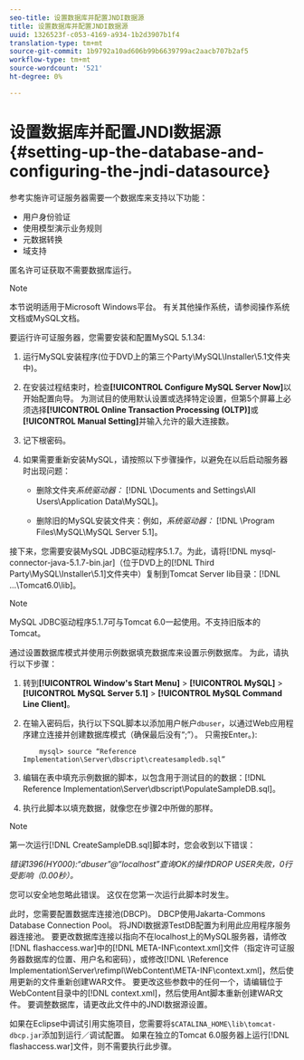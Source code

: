 ```yaml
---
seo-title: 设置数据库并配置JNDI数据源
title: 设置数据库并配置JNDI数据源
uuid: 1326523f-c053-4169-a934-1b2d3907b1f4
translation-type: tm+mt
source-git-commit: 1b9792a10ad606b99b6639799ac2aacb707b2af5
workflow-type: tm+mt
source-wordcount: '521'
ht-degree: 0%

---
```



# 设置数据库并配置JNDI数据源{#setting-up-the-database-and-configuring-the-jndi-datasource}

参考实施许可证服务器需要一个数据库来支持以下功能：

* 用户身份验证
* 使用模型演示业务规则
* 元数据转换
* 域支持

匿名许可证获取不需要数据库运行。

>[!NOTE]
>
>本节说明适用于Microsoft Windows平台。 有关其他操作系统，请参阅操作系统文档或MySQL文档。

要运行许可证服务器，您需要安装和配置MySQL 5.1.34:

1. 运行MySQL安装程序(位于DVD上的第三个Party\MySQL\Installer\5.1文件夹中)。
1. 在安装过程结束时，检查&#x200B;**[!UICONTROL Configure MySQL Server Now]**&#x200B;以开始配置向导。 为测试目的使用默认设置或选择特定设置，但第5个屏幕上必须选择&#x200B;**[!UICONTROL Online Transaction Processing (OLTP)]**&#x200B;或&#x200B;**[!UICONTROL Manual Setting]**&#x200B;并输入允许的最大连接数。

1. 记下根密码。
1. 如果需要重新安装MySQL，请按照以下步骤操作，以避免在以后启动服务器时出现问题：

   * 删除文件夹&#x200B;*系统驱动器：* [!DNL \Documents and Settings\All Users\Application Data\MySQL]。

   * 删除旧的MySQL安装文件夹：例如，*系统驱动器：* [!DNL \Program Files\MySQL\MySQL Server 5.1]。

接下来，您需要安装MySQL JDBC驱动程序5.1.7。为此，请将[!DNL mysql-connector-java-5.1.7-bin.jar]（位于DVD上的[!DNL Third Party\MySQL\Installer\5.1]文件夹中）复制到Tomcat Server lib目录：[!DNL ...\Tomcat6.0\lib]。

>[!NOTE]
>
>MySQL JDBC驱动程序5.1.7可与Tomcat 6.0一起使用。不支持旧版本的Tomcat。

通过设置数据库模式并使用示例数据填充数据库来设置示例数据库。 为此，请执行以下步骤：

1. 转到&#x200B;**[!UICONTROL Window's Start Menu]** > **[!UICONTROL MySQL]** > **[!UICONTROL MySQL Server 5.1]** > **[!UICONTROL MySQL Command Line Client]**。
1. 在输入密码后，执行以下SQL脚本以添加用户帐户`dbuser`，以通过Web应用程序建立连接并创建数据库模式（确保最后没有“;”）。 只需按Enter。):

   ```
       mysql> source “Reference Implementation\Server\dbscript\createsampledb.sql”
   ```

1. 编辑在表中填充示例数据的脚本，以包含用于测试目的的数据：[!DNL Reference Implementation\Server\dbscript\PopulateSampleDB.sql]。
1. 执行此脚本以填充数据，就像您在步骤2中所做的那样。

>[!NOTE]
>
>第一次运行[!DNL CreateSampleDB.sql]脚本时，您会收到以下错误：

*错误1396(HY000):“dbuser”@“localhost”查询OK的操作DROP USER失败，0行受影响（0.00秒）。*

您可以安全地忽略此错误。 这仅在您第一次运行此脚本时发生。

此时，您需要配置数据库连接池(DBCP)。 DBCP使用Jakarta-Commons Database Connection Pool。 将JNDI数据源TestDB配置为利用此应用程序服务器连接池。 要更改数据库连接以指向不在localhost上的MySQL服务器，请修改[!DNL flashaccess.war]中的[!DNL META-INF\context.xml]文件（指定许可证服务器数据库的位置、用户名和密码），或修改[!DNL \Reference Implementation\Server\refimpl\WebContent\META-INF\context.xml]，然后使用更新的文件重新创建WAR文件。 要更改这些参数中的任何一个，请编辑位于WebContent目录中的[!DNL context.xml]，然后使用Ant脚本重新创建WAR文件。 要调整数据库，请更改此文件中的JNDI数据源设置。

如果在Eclipse中调试引用实施项目，您需要将`$CATALINA_HOME\lib\tomcat-dbcp.jar`添加到运行／调试配置。 如果在独立的Tomcat 6.0服务器上运行[!DNL flashaccess.war]文件，则不需要执行此步骤。
